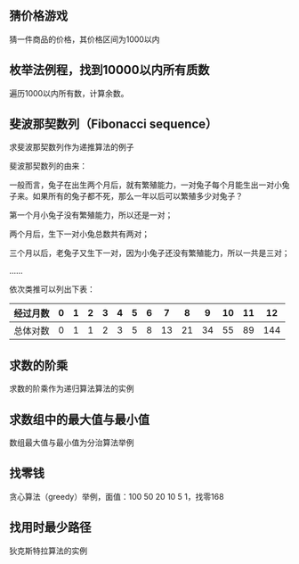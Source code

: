 ## 猜价格游戏
猜一件商品的价格，其价格区间为1000以内
## 枚举法例程，找到10000以内所有质数
遍历1000以内所有数，计算余数。
## 斐波那契数列（Fibonacci sequence）
求斐波那契数列作为递推算法的例子

斐波那契数列的由来：

一般而言，兔子在出生两个月后，就有繁殖能力，一对兔子每个月能生出一对小兔子来。如果所有的兔子都不死，那么一年以后可以繁殖多少对兔子？

第一个月小兔子没有繁殖能力，所以还是一对；

两个月后，生下一对小兔总数共有两对；

三个月以后，老兔子又生下一对，因为小兔子还没有繁殖能力，所以一共是三对；

……

依次类推可以列出下表：

| 经过月数 | 0    | 1    | 2    | 3    | 4    | 5    | 6    | 7    | 8    | 9    | 10   | 11   | 12   |
| -------- | ---- | ---- | ---- | ---- | ---- | ---- | ---- | ---- | ---- | ---- | ---- | ---- | ---- |
| 总体对数 | 0    | 1    | 1    | 2    | 3    | 5    | 8    | 13   | 21   | 34   | 55   | 89   | 144  |

## 求数的阶乘

求数的阶乘作为递归算法算法的实例

## 求数组中的最大值与最小值

数组最大值与最小值为分治算法举例

## 找零钱

贪心算法（greedy）举例，面值：100 50 20 10 5 1，找零168

## 找用时最少路径

狄克斯特拉算法的实例